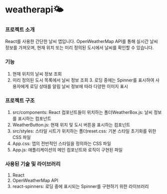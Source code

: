 # weatherapi🌤
### 프로젝트 소개
 React를 사용한 간단한 날씨 앱입니다. OpenWeatherMap API를 통해 실시간 날씨 정보를 가져오며, 현재 위치 또는 미리 정의된 도시에서 날씨를 확인할 수 있습니다.
### 기능 
 1. 현재 위치의 날씨 정보 조회 <br>
 2. 미리 정의된 도시 목록에서 날씨 정보 조회 3. 로딩 중에는 Spinner를 표시하여 사용자에게 로딩 상태를 알림 날씨 정보에 따라 다양한 이미지 표시
### 프로젝트 구조
1. src/components: React 컴포넌트들이 위치하는 폴더WeatherBox.js: 날씨 정보를 표시하는 컴포넌트<br>
2. WeatherButton.js: 현재 위치 및 도시 버튼을 표시하는 컴포넌트<br>
3. src/styles: 스타일 시트가 위치하는 폴더reset.css: 기본 스타일 초기화를 위한 CSS 파일<br>
4. App.css: 앱의 전반적인 스타일을 정의하는 CSS 파일<br>
5. App.js: 애플리케이션의 메인 컴포넌트와 로직이 구현된 파일
### 사용된 기술 및 라이브러리
1. React<br>
2. OpenWeatherMap API<br>
3. react-spinners: 로딩 중에 표시되는 Spinner를 구현하기 위한 라이브러리
